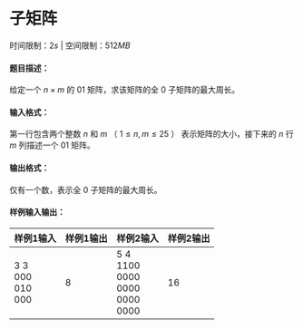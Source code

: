 # 子矩阵

时间限制：$2s$ | 空间限制：$512MB$

#### 题目描述：

给定一个 $n\times m$ 的  $01$  矩阵，求该矩阵的全 $0$ 子矩阵的最大周长。



#### 输入格式：

第一行包含两个整数  $n$  和  $m$  （ $1\le n,m\le 25$ ）  表示矩阵的大小，接下来的 $n$ 行 $m$ 列描述一个 $01$  矩阵。



#### 输出格式：

仅有一个数，表示全 $0$  子矩阵的最大周长。

#### 样例输入输出：

| 样例1输入                   | 样例1输出 | 样例2输入                                        | 样例2输出 |
| --------------------------- | --------- | ------------------------------------------------ | --------- |
| 3 3<br/>000<br/>010<br/>000 | 8         | 5 4<br/>1100<br/>0000<br/>0000<br/>0000<br/>0000 | 16        |